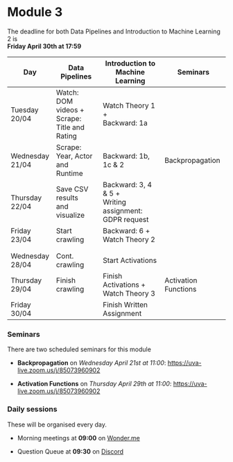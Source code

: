 
# Module 3

The deadline for both Data Pipelines and Introduction to Machine Learning 2 is<br>**Friday April 30th at 17:59**

| Day                | Data Pipelines               | Introduction to<br>Machine Learning | Seminars                    |
| ------------------ | ---------------------------- | ----------------------------------- | --------------------------- |
| Tuesday<br>20/04   | Watch: DOM videos +<br>Scrape: Title and Rating | Watch Theory 1 +<br>Backward: 1a |             |
| Wednesday<br>21/04 | Scrape: Year, Actor<br>and Runtime | Backward: 1b, 1c & 2             | Backpropagation          |
| Thursday<br>22/04  | Save CSV results<br>and visualize | Backward: 3, 4 & 5 +<br>Writing assignment: GDPR request |   |
| Friday<br>23/04    | Start crawling               | Backward: 6 +<br>Watch Theory 2        |                          |
|                    |                              |                                     |                             |
|                    |                              |                                     |                             |
| Wednesday<br>28/04 | Cont. crawling               | Start Activations                   |                             |
| Thursday<br>29/04  | Finish crawling              | Finish Activations +<br>Watch Theory 3 | Activation Functions     |
| Friday<br>30/04    |                              | Finish Written Assignment           |                             |


### Seminars

There are two scheduled seminars for this module

* **Backpropagation** on *Wednesday April 21st at 11:00*: <https://uva-live.zoom.us/j/85073960902>

* **Activation Functions** on *Thursday April 29th at 11:00*: <https://uva-live.zoom.us/j/85073960902>


### Daily sessions

These will be organised every day.

* Morning meetings at **09:00** on [Wonder.me](https://www.wonder.me/r?id=c6cdcb4d-7901-44dc-9b9f-fe90898c22a5)

* Question Queue at **09:30** on [Discord](https://discord.gg/y9BVSck5z5)

